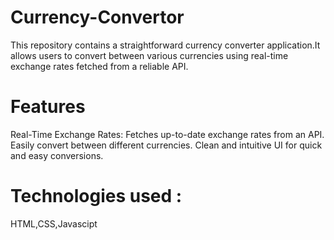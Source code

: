 # Currency-Convertor
This repository contains a straightforward currency converter application.It allows users to convert between various currencies using real-time exchange rates fetched from a reliable API.
# Features 
Real-Time Exchange Rates: Fetches up-to-date exchange rates from an API. 
Easily convert between different currencies.
Clean and intuitive UI for quick and easy conversions.
# Technologies used :
HTML,CSS,Javascipt
